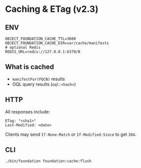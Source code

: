 # Caching & ETag (v2.3)

## ENV
```
OBJECT_FOUNDATION_CACHE_TTL=3600
OBJECT_FOUNDATION_CACHE_DIR=var/cache/manifests
# optional Redis
REDIS_URL=redis://127.0.0.1:6379/0
```

## What is cached
- `manifestFor(FQCN)` results
- OQL query results (`oql:<hash>`)

## HTTP
All responses include:
```
ETag: "<sha1>"
Last-Modified: <date>
```
Clients may send `If-None-Match` or `If-Modified-Since` to get `304`.

## CLI
```bash
./bin/foundation foundation:cache:flush
```